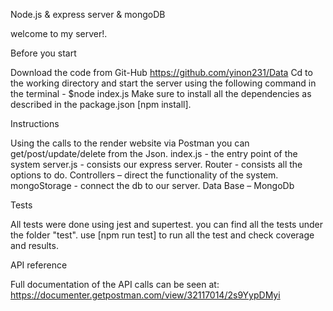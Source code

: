 Node.js & express server & mongoDB

welcome to my server!.

Before you start

Download the code from Git-Hub https://github.com/yinon231/Data Cd to the working directory and start the server using the following command in the terminal - $node index.js Make sure to install all the dependencies as described in the package.json [npm install].

Instructions

Using the calls to the render website via Postman you can get/post/update/delete from the Json. index.js - the entry point of the system server.js - consists our express server. Router - consists all the options to do. Controllers – direct the functionality of the system. mongoStorage - connect the db to our server. Data Base – MongoDb

Tests

All tests were done using jest and supertest. you can find all the tests under the folder "test". use [npm run test] to run all the test and check coverage and results.

API reference

Full documentation of the API calls can be seen at: https://documenter.getpostman.com/view/32117014/2s9YypDMyi
